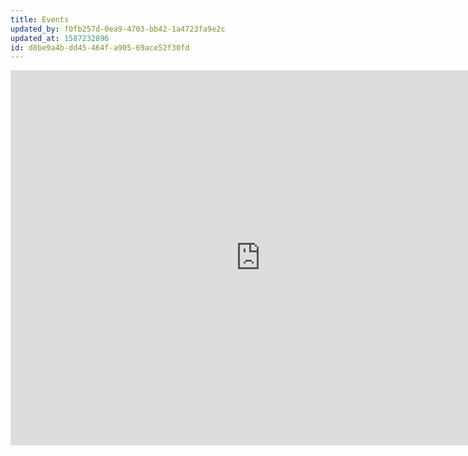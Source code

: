 ```yaml
---
title: Events
updated_by: f0fb257d-0ea9-4703-bb42-1a4723fa9e2c
updated_at: 1587232896
id: d8be9a4b-dd45-464f-a905-69ace52f30fd
---
```

<iframe src="https://calendar.google.com/calendar/htmlembed?src=addressbook%23contacts%40group.v.calendar.google.com&ctz=America%2FToronto" style="border: 0" width="800" height="600" frameborder="0" scrolling="no"></iframe>